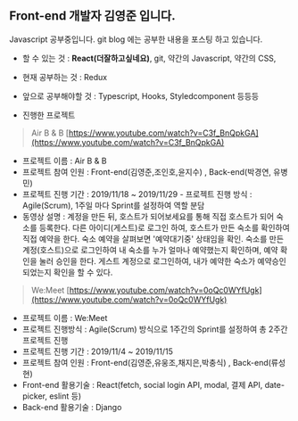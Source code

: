 ## Front-end 개발자 김영준 입니다.

Javascript 공부중입니다.  git blog 에는 공부한 내용을 포스팅 하고 있습니다.
- 할 수 있는 것 : **React(더잘하고싶네요)**, git, 약간의 Javascript, 약간의 CSS, 
- 현재 공부하는 것 : Redux
- 앞으로 공부해야할 것 : Typescript, Hooks, Styledcomponent 등등등 

- 진행한 프로젝트
 
> Air B & B
[https://www.youtube.com/watch?v=C3f_BnQpkGA](https://www.youtube.com/watch?v=C3f_BnQpkGA)
- 프로젝트 이름 : Air B & B 
- 프로젝트 참여 인원 : Front-end(김영준,조인호,윤지수) , Back-end(박경연, 유병민) 
- 프로젝트 진행 기간 : 2019/11/18 ~ 2019/11/29 - 프로젝트 진행 방식 : Agile(Scrum), 1주일 마다 Sprint를 설정하여 역할 분담 
- 동영상 설명 : 계정을 만든 뒤, 호스트가 되어보세요를 통해 직접 호스트가 되어 숙소를 등록한다. 다른 아이디(게스트)로 로그인 하여, 호스트가 만든 숙소를 확인하여 직접 예약을 한다. 숙소 예약을 살펴보면 '예약대기중' 상태임을 확인. 숙소를 만든 계정(호스트)으로 로그인하여 내 숙소를 누가 얼마나 예약했는지 확인하며, 예약 확인을 눌러 승인을 한다. 게스트 계정으로 로그인하여, 내가 예약한 숙소가 예약승인 되었는지 확인을 할 수 있다.

> We:Meet
[https://www.youtube.com/watch?v=0oQc0WYfUgk](https://www.youtube.com/watch?v=0oQc0WYfUgk)
- 프로젝트 이름 : We:Meet  
- 프로젝트 진행방식 : Agile(Scrum) 방식으로 1주간의 Sprint를 설정하여 총 2주간 프로젝트 진행  
- 프로젝트 진행 기간 : 2019/11/4 ~ 2019/11/15  
- 프로젝트 참여 인원 : Front-end(김영준,유웅조,채지은,박충식) , Back-end(류성현)  
- Front-end 활용기술 : React(fetch, social login API, modal, 결제 API, date-picker, eslint 등)  
- Back-end 활용기술 : Django
